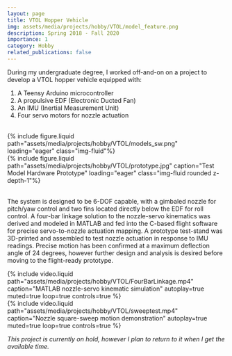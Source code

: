 ```yaml
---
layout: page
title: VTOL Hopper Vehicle
img: assets/media/projects/hobby/VTOL/model_feature.png
description: Spring 2018 - Fall 2020
importance: 1
category: Hobby
related_publications: false
---
```


During my undergraduate degree, I worked off-and-on on a project to develop a VTOL hopper vehicle equipped with:
<ol>
    <li> A Teensy Arduino microcontroller</li>
    <li> A propulsive EDF (Electronic Ducted Fan)</li>
    <li> An IMU (Inertial Measurement Unit)</li>
    <li> Four servo motors for nozzle actuation</li>
</ol>

<div class="row">
    <div class="col-md mt-3 mt-md-0">&nbsp;</div> <!-- empty space -->
    <div class="col-md-7 mt-3 mt-md-0">
        {% include figure.liquid 
            path="assets/media/projects/hobby/VTOL/models_sw.png"
            loading="eager" class="img-fluid"%}
    </div>
    <div class="col-md-4 mt-3 mt-md-0">
        {% include figure.liquid 
            path="assets/media/projects/hobby/VTOL/prototype.jpg"
            caption="Test Model Hardware Prototype"
            loading="eager" class="img-fluid rounded z-depth-1"%}
    </div>
    <div class="col-md mt-3 mt-md-0">&nbsp;</div> <!-- empty space -->
</div>

The system is designed to be 6-DOF capable, with a gimbaled nozzle for pitch/yaw control and two fins located directly below the EDF for roll control. A four-bar linkage solution to the nozzle-servo kinematics was derived and modeled in MATLAB and fed into the C-based flight software for precise servo-to-nozzle actuation mapping. A prototype test-stand was 3D-printed and assembled to test nozzle actuation in response to IMU readings. Precise motion has been confirmed at a maximum deflection angle of 24 degrees, however further design and analysis is desired before moving to the flight-ready prototype.

<div class="row">
    <div class="col-md mt-3 mt-md-0">
        {% include video.liquid 
            path="assets/media/projects/hobby/VTOL/FourBarLinkage.mp4"
            caption="MATLAB nozzle-servo kinematic simulation"
            autoplay=true muted=true loop=true controls=true %}
    </div>
    <div class="col-md mt-3 mt-md-0">
        {% include video.liquid 
            path="assets/media/projects/hobby/VTOL/sweeptest.mp4"
            caption="Nozzle square-sweep motion demonstration"
            autoplay=true muted=true loop=true controls=true %}
    </div>
</div>

*This project is currently on hold, however I plan to return to it when I get the available time.*
